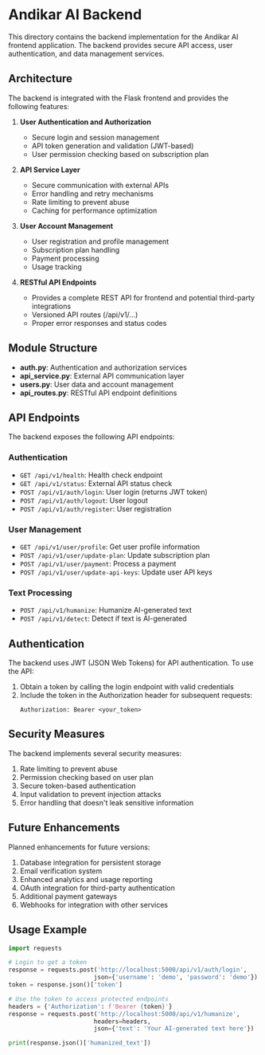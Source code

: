 # Andikar AI Backend

This directory contains the backend implementation for the Andikar AI frontend application. The backend provides secure API access, user authentication, and data management services.

## Architecture

The backend is integrated with the Flask frontend and provides the following features:

1. **User Authentication and Authorization**
   - Secure login and session management
   - API token generation and validation (JWT-based)
   - User permission checking based on subscription plan

2. **API Service Layer**
   - Secure communication with external APIs
   - Error handling and retry mechanisms
   - Rate limiting to prevent abuse
   - Caching for performance optimization

3. **User Account Management**
   - User registration and profile management
   - Subscription plan handling
   - Payment processing
   - Usage tracking

4. **RESTful API Endpoints**
   - Provides a complete REST API for frontend and potential third-party integrations
   - Versioned API routes (/api/v1/...)
   - Proper error responses and status codes

## Module Structure

- **auth.py**: Authentication and authorization services
- **api_service.py**: External API communication layer
- **users.py**: User data and account management
- **api_routes.py**: RESTful API endpoint definitions

## API Endpoints

The backend exposes the following API endpoints:

### Authentication

- `GET /api/v1/health`: Health check endpoint
- `GET /api/v1/status`: External API status check
- `POST /api/v1/auth/login`: User login (returns JWT token)
- `POST /api/v1/auth/logout`: User logout
- `POST /api/v1/auth/register`: User registration

### User Management

- `GET /api/v1/user/profile`: Get user profile information
- `POST /api/v1/user/update-plan`: Update subscription plan
- `POST /api/v1/user/payment`: Process a payment
- `POST /api/v1/user/update-api-keys`: Update user API keys

### Text Processing

- `POST /api/v1/humanize`: Humanize AI-generated text
- `POST /api/v1/detect`: Detect if text is AI-generated

## Authentication

The backend uses JWT (JSON Web Tokens) for API authentication. To use the API:

1. Obtain a token by calling the login endpoint with valid credentials
2. Include the token in the Authorization header for subsequent requests:
   ```
   Authorization: Bearer <your_token>
   ```

## Security Measures

The backend implements several security measures:

1. Rate limiting to prevent abuse
2. Permission checking based on user plan
3. Secure token-based authentication
4. Input validation to prevent injection attacks
5. Error handling that doesn't leak sensitive information

## Future Enhancements

Planned enhancements for future versions:

1. Database integration for persistent storage
2. Email verification system
3. Enhanced analytics and usage reporting
4. OAuth integration for third-party authentication
5. Additional payment gateways
6. Webhooks for integration with other services

## Usage Example

```python
import requests

# Login to get a token
response = requests.post('http://localhost:5000/api/v1/auth/login', 
                        json={'username': 'demo', 'password': 'demo'})
token = response.json()['token']

# Use the token to access protected endpoints
headers = {'Authorization': f'Bearer {token}'}
response = requests.post('http://localhost:5000/api/v1/humanize',
                        headers=headers,
                        json={'text': 'Your AI-generated text here'})

print(response.json()['humanized_text'])
```
